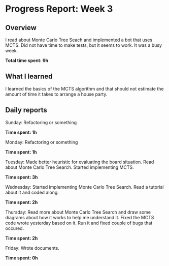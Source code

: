 Progress Report: Week 3
=======================

## Overview

I read about Monte Carlo Tree Seach and implemented a bot that uses MCTS. Did not have time to make tests, but it seems to work. It was a busy week.

**Total time spent: 9h**

## What I learned

I learned the basics of the MCTS algorithm and that should not estimate the amount of time it takes to arrange a house party.

## Daily reports

Sunday: Refactoring or something

**Time spent: 1h**

Monday: Refactoring or something

**Time spent: 1h**

Tuesday: Made better heuristic for evaluating the board situation. Read about Monte Carlo Tree Search. Started implementing MCTS.

**Time spent: 3h**

Wednesday: Started implementing Monte Carlo Tree Search. Read a tutorial about it and coded along.

**Time spent: 2h**

Thursday: Read more about Monte Carlo Tree Search and draw some diagrams about how it works to help me understand it. Fixed the MCTS code wrote yesterday based on it. Run it and fixed couple of bugs that occured.

**Time spent: 2h**

Friday: Wrote documents.

**Time spent: 0h**

